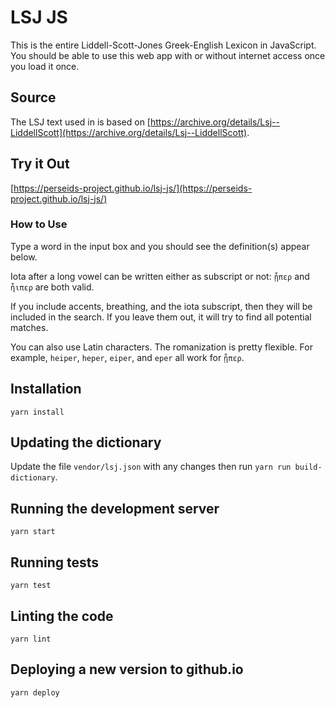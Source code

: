 # LSJ JS

This is the entire Liddell-Scott-Jones Greek-English Lexicon in JavaScript.
You should be able to use this web app with or without internet access once you load it once.

## Source

The LSJ text used in is based on
[https://archive.org/details/Lsj--LiddellScott](https://archive.org/details/Lsj--LiddellScott).

## Try it Out

[https://perseids-project.github.io/lsj-js/](https://perseids-project.github.io/lsj-js/)

### How to Use

Type a word in the input box and you should see the definition(s) appear below.

Iota after a long vowel can be written either as subscript or not:
`ᾗπερ` and `ἧιπερ` are both valid.

If you include accents, breathing, and the iota subscript,
then they will be included in the search. If you leave them out, it will try to find all
potential matches.

You can also use Latin characters. The romanization is pretty flexible.
For example, `heiper`, `heper`, `eiper`, and `eper` all work for `ᾗπερ`.


## Installation

`yarn install`

## Updating the dictionary

Update the file `vendor/lsj.json` with any changes then run `yarn run build-dictionary`.

## Running the development server

`yarn start`

## Running tests

`yarn test`

## Linting the code

`yarn lint`

## Deploying a new version to github.io

`yarn deploy`
